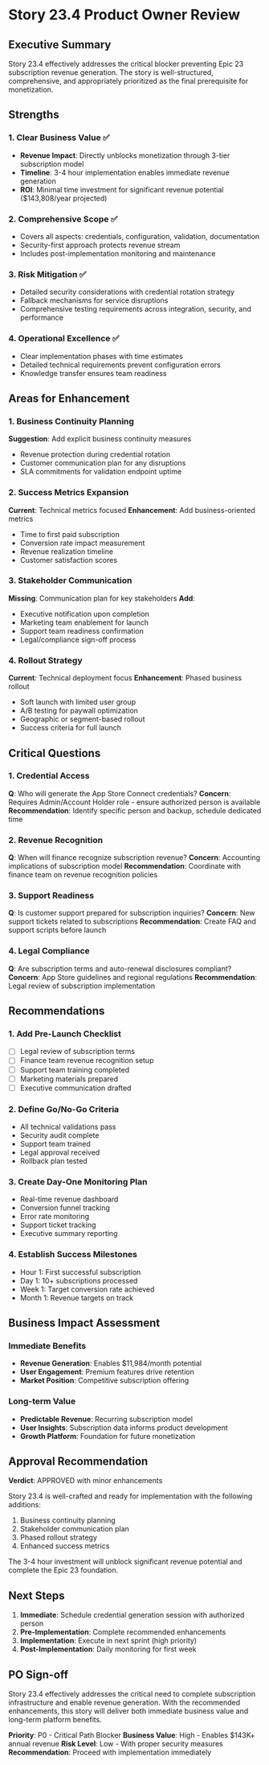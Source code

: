 # Story 23.4 Product Owner Review

## Executive Summary

Story 23.4 effectively addresses the critical blocker preventing Epic 23 subscription revenue generation. The story is well-structured, comprehensive, and appropriately prioritized as the final prerequisite for monetization.

## Strengths

### 1. Clear Business Value ✅
- **Revenue Impact**: Directly unblocks monetization through 3-tier subscription model
- **Timeline**: 3-4 hour implementation enables immediate revenue generation
- **ROI**: Minimal time investment for significant revenue potential ($143,808/year projected)

### 2. Comprehensive Scope ✅
- Covers all aspects: credentials, configuration, validation, documentation
- Security-first approach protects revenue stream
- Includes post-implementation monitoring and maintenance

### 3. Risk Mitigation ✅
- Detailed security considerations with credential rotation strategy
- Fallback mechanisms for service disruptions
- Comprehensive testing requirements across integration, security, and performance

### 4. Operational Excellence ✅
- Clear implementation phases with time estimates
- Detailed technical requirements prevent configuration errors
- Knowledge transfer ensures team readiness

## Areas for Enhancement

### 1. Business Continuity Planning
**Suggestion**: Add explicit business continuity measures
- Revenue protection during credential rotation
- Customer communication plan for any disruptions
- SLA commitments for validation endpoint uptime

### 2. Success Metrics Expansion
**Current**: Technical metrics focused
**Enhancement**: Add business-oriented metrics
- Time to first paid subscription
- Conversion rate impact measurement
- Revenue realization timeline
- Customer satisfaction scores

### 3. Stakeholder Communication
**Missing**: Communication plan for key stakeholders
**Add**:
- Executive notification upon completion
- Marketing team enablement for launch
- Support team readiness confirmation
- Legal/compliance sign-off process

### 4. Rollout Strategy
**Current**: Technical deployment focus
**Enhancement**: Phased business rollout
- Soft launch with limited user group
- A/B testing for paywall optimization
- Geographic or segment-based rollout
- Success criteria for full launch

## Critical Questions

### 1. Credential Access
**Q**: Who will generate the App Store Connect credentials?
**Concern**: Requires Admin/Account Holder role - ensure authorized person is available
**Recommendation**: Identify specific person and backup, schedule dedicated time

### 2. Revenue Recognition
**Q**: When will finance recognize subscription revenue?
**Concern**: Accounting implications of subscription model
**Recommendation**: Coordinate with finance team on revenue recognition policies

### 3. Support Readiness
**Q**: Is customer support prepared for subscription inquiries?
**Concern**: New support tickets related to subscriptions
**Recommendation**: Create FAQ and support scripts before launch

### 4. Legal Compliance
**Q**: Are subscription terms and auto-renewal disclosures compliant?
**Concern**: App Store guidelines and regional regulations
**Recommendation**: Legal review of subscription implementation

## Recommendations

### 1. Add Pre-Launch Checklist
- [ ] Legal review of subscription terms
- [ ] Finance team revenue recognition setup
- [ ] Support team training completed
- [ ] Marketing materials prepared
- [ ] Executive communication drafted

### 2. Define Go/No-Go Criteria
- All technical validations pass
- Security audit complete
- Support team trained
- Legal approval received
- Rollback plan tested

### 3. Create Day-One Monitoring Plan
- Real-time revenue dashboard
- Conversion funnel tracking
- Error rate monitoring
- Support ticket tracking
- Executive summary reporting

### 4. Establish Success Milestones
- Hour 1: First successful subscription
- Day 1: 10+ subscriptions processed
- Week 1: Target conversion rate achieved
- Month 1: Revenue targets on track

## Business Impact Assessment

### Immediate Benefits
- **Revenue Generation**: Enables $11,984/month potential
- **User Engagement**: Premium features drive retention
- **Market Position**: Competitive subscription offering

### Long-term Value
- **Predictable Revenue**: Recurring subscription model
- **User Insights**: Subscription data informs product development
- **Growth Platform**: Foundation for future monetization

## Approval Recommendation

**Verdict**: APPROVED with minor enhancements

Story 23.4 is well-crafted and ready for implementation with the following additions:
1. Business continuity planning
2. Stakeholder communication plan
3. Phased rollout strategy
4. Enhanced success metrics

The 3-4 hour investment will unblock significant revenue potential and complete the Epic 23 foundation.

## Next Steps

1. **Immediate**: Schedule credential generation session with authorized person
2. **Pre-Implementation**: Complete recommended enhancements
3. **Implementation**: Execute in next sprint (high priority)
4. **Post-Implementation**: Daily monitoring for first week

## PO Sign-off

Story 23.4 effectively addresses the critical need to complete subscription infrastructure and enable revenue generation. With the recommended enhancements, this story will deliver both immediate business value and long-term platform benefits.

**Priority**: P0 - Critical Path Blocker
**Business Value**: High - Enables $143K+ annual revenue
**Risk Level**: Low - With proper security measures
**Recommendation**: Proceed with implementation immediately